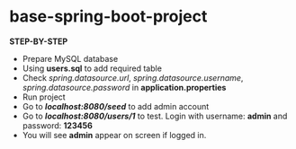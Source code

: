 # base-spring-boot-project

**STEP-BY-STEP**

- Prepare MySQL database
- Using **users.sql** to add required table
- Check _spring.datasource.url_, _spring.datasource.username_, _spring.datasource.password_ in **application.properties**
- Run project
- Go to **_localhost:8080/seed_** to add admin account
- Go to **_localhost:8080/users/1_** to test. Login with username: **admin** and password: **123456**
- You will see **admin** appear on screen if logged in.